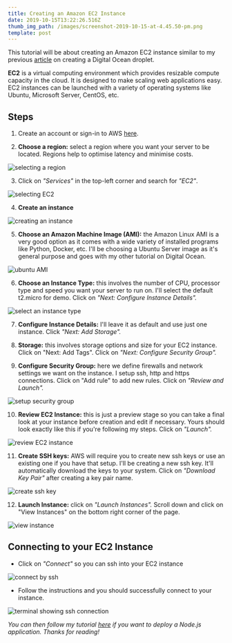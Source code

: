 ```yaml
---
title: Creating an Amazon EC2 Instance
date: 2019-10-15T13:22:26.516Z
thumb_img_path: /images/screenshot-2019-10-15-at-4.45.50-pm.png
template: post
---
```

This tutorial will be about creating an Amazon EC2 instance similar to my previous [article](https://jherey.netlify.com/posts/creating-an-ubuntu-digital-ocean-droplet/) on creating a Digital Ocean droplet.

**EC2** is a virtual computing environment which provides resizable compute capacity in the cloud. It is designed to make scaling web applications easy. EC2 instances can be launched with a variety of operating systems like Ubuntu, Microsoft Server, CentOS, etc.

## Steps

1. Create an account or sign-in to AWS [here](https://signin.aws.amazon.com/signin?redirect_uri=https%3A%2F%2Fportal.aws.amazon.com%2Fbilling%2Fsignup%2Fresume&client_id=signup).

2. **Choose a region:** select a region where you want your server to be located. Regions help to optimise latency and minimise costs.

![selecting a region](/images/screenshot-2019-10-15-at-4.31.50-pm.png)

3. Click on _"Services"_ in the top-left corner and search for _"EC2"_.

![selecting EC2](/images/screenshot-2019-10-15-at-2.31.39-pm.png)

4. **Create an instance**

![creating an instance](/images/screenshot-2019-10-15-at-2.46.36-pm.png)

5. **Choose an Amazon Machine Image (AMI):** the Amazon Linux AMI is a very good option as it comes with a wide variety of installed programs like Python, Docker, etc. I'll be choosing a Ubuntu Server image as it's general purpose and goes with my other tutorial on Digital Ocean.

![ubuntu AMI](/images/screenshot-2019-10-15-at-2.57.29-pm.png)

6. **Choose an Instance Type:** this involves the number of CPU, processor type and speed you want your server to run on. I'll select the default t2.micro for demo. Click on _"Next: Configure Instance Details"._

![select an instance type](/images/screenshot-2019-10-15-at-2.59.50-pm.png)

7. **Configure Instance Details:** I'll leave it as default and use just one instance. Click _"Next: Add Storage"._

8. **Storage:** this involves storage options and size for your EC2 instance. Click on "Next: Add Tags". Click on _"Next: Configure Security Group"._

9. **Configure Security Group:** here we define firewalls and network settings we want on the instance. I setup ssh, http and https connections. Click on "Add rule" to add new rules. Click on _"Review and Launch"._

![setup security group](/images/screenshot-2019-10-15-at-3.15.58-pm.png)

10. **Review EC2 Instance:** this is just a preview stage so you can take a final look at your instance before creation and edit if necessary. Yours should look exactly like this if you're following my steps. Click on _"Launch"._

![review EC2 instance](/images/screenshot-2019-10-15-at-3.22.10-pm.png)

11. **Create SSH keys:** AWS will require you to create new ssh keys or use an existing one if you have that setup. I'll be creating a new ssh key. It'll automatically download the keys to your system. Click on _"Download Key Pair"_ after creating a key pair name.

![create ssh key](/images/screenshot-2019-10-15-at-4.19.05-pm.png)

12. **Launch Instance:** click on _"Launch Instances"._ Scroll down and click on "View Instances" on the bottom right corner of the page.

![view instance](/images/screenshot-2019-10-15-at-4.24.10-pm.png)



## Connecting to your EC2 Instance

* Click on _"Connect"_ so you can ssh into your EC2 instance

![connect by ssh](/images/screenshot-2019-10-15-at-4.37.29-pm.png)

* Follow the instructions and you should successfully connect to your instance.

![terminal showing ssh connection](/images/screenshot-2019-10-15-at-4.41.23-pm.png)



_You can then follow my tutorial_ [_here_](https://jherey.netlify.com/posts/node-js-with-nginx-using-digital-ocean/) _if you want to deploy a Node.js application. Thanks for reading!_
